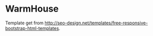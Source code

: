WarmHouse
=========

Template get from http://seo-design.net/templates/free-responsive-bootstrap-html-templates.
